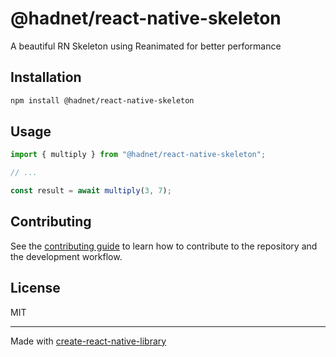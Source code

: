 # @hadnet/react-native-skeleton
A beautiful RN Skeleton using Reanimated for better performance
## Installation

```sh
npm install @hadnet/react-native-skeleton
```

## Usage

```js
import { multiply } from "@hadnet/react-native-skeleton";

// ...

const result = await multiply(3, 7);
```

## Contributing

See the [contributing guide](CONTRIBUTING.md) to learn how to contribute to the repository and the development workflow.

## License

MIT

---

Made with [create-react-native-library](https://github.com/callstack/react-native-builder-bob)

